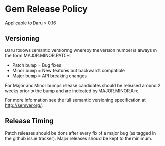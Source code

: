 # Gem Release Policy

Applicable to Daru > 0.16

## Versioning

Daru follows semantic versioning whereby the version number is always in the form MAJOR.MINOR.PATCH

* Patch bump = Bug fixes
* Minor bump = New features but backwards compatible
* Major bump = API breaking changes

For Major and Minor bumps release candidates should be released around 2 weeks prior to the bump and are indicated by MAJOR.MINOR.0.rc.

For more information see the full semantic versioning specification at http://semver.org/.

## Release Timing

Patch releases should be done after every fix of a major bug (as tagged in the github issue tracker).
Major releases should be kept to the minimum.
